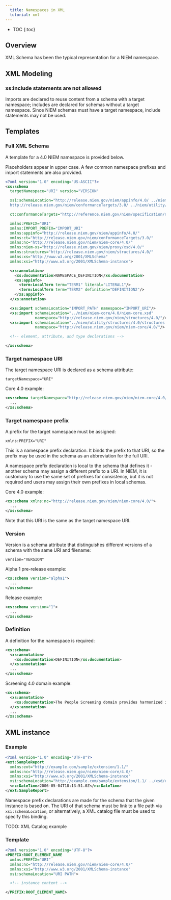 ```yaml
---
  title: Namespaces in XML
  tutorial: xml
---
```


- TOC
{:toc}

## Overview

XML Schema has been the typical representation for a NIEM namespace.

## XML Modeling

### xs:include statements are not allowed

Imports are declared to reuse content from a schema with a target namespace; includes are declared for schemas without a target namespace.  Since NIEM schemas must have a target namespace, include statements may not be used.

## Templates

### Full XML Schema

A template for a 4.0 NIEM namespace is provided below.

Placeholders appear in upper case.  A few common namespace prefixes and import statements are also provided.

```xml
<?xml version="1.0" encoding="US-ASCII"?>
<xs:schema
  targetNamespace="URI" version="VERSION"

  xsi:schemaLocation="http://release.niem.gov/niem/appinfo/4.0/ ../niem/utility/appinfo/4.0/appinfo.xsd
  http://release.niem.gov/niem/conformanceTargets/3.0/ ../niem/utility/conformanceTargets/3.0/conformanceTargets.xsd"

  ct:conformanceTargets="http://reference.niem.gov/niem/specification/naming-and-design-rules/4.0/#ReferenceSchemaDocument"

  xmlns:PREFIX="URI"
  xmlns:IMPORT_PREFIX="IMPORT_URI"
  xmlns:appinfo="http://release.niem.gov/niem/appinfo/4.0/"
  xmlns:ct="http://release.niem.gov/niem/conformanceTargets/3.0/"
  xmlns:nc="http://release.niem.gov/niem/niem-core/4.0/"
  xmlns:niem-xs="http://release.niem.gov/niem/proxy/xsd/4.0/"
  xmlns:structures="http://release.niem.gov/niem/structures/4.0/"
  xmlns:xs="http://www.w3.org/2001/XMLSchema"
  xmlns:xsi="http://www.w3.org/2001/XMLSchema-instance">

  <xs:annotation>
    <xs:documentation>NAMESPACE_DEFINITION</xs:documentation>
    <xs:appinfo>
      <term:LocalTerm term="TERM1" literal="LITERAL1"/>
      <term:LocalTerm term="TERM2" definition="DEFINITION2"/>
    </xs:appinfo>
  </xs:annotation>

  <xs:import schemaLocation="IMPORT_PATH" namespace="IMPORT_URI"/>
  <xs:import schemaLocation="../niem/niem-core/4.0/niem-core.xsd" 
             namespace="http://release.niem.gov/niem/structures/4.0/"/>
  <xs:import schemaLocation="../niem/utility/structures/4.0/structures.xsd" 
             namespace="http://release.niem.gov/niem/niem-core/4.0/"/>

  <!-- element, attribute, and type declarations -->

</xs:schema>
```

### Target namespace URI

The target namespace URI is declared as a schema attribute:

`targetNamespace="URI"`

Core 4.0 example:

```xml
<xs:schema targetNamespace="http://release.niem.gov/niem/niem-core/4.0/">
  ...
</xs:schema>
```

### Target namespace prefix

A prefix for the target namespace must be assigned:

`xmlns:PREFIX="URI"`

This is a namespace prefix declaration.  It binds the prefix to that URI, so the prefix may be used in the schema as an abbreviation for the full URI.

A namespace prefix declaration is local to the schema that defines it - another schema may assign a different prefix to a URI.  In NIEM, it is customary to use the same set of prefixes for consistency, but it is not required and users may assign their own prefixes in local schemas.

Core 4.0 example:

```xml
<xs:schema xmlns:nc="http://release.niem.gov/niem/niem-core/4.0/">
  ...
</xs:schema>
```

Note that this URI is the same as the target namespace URI.

### Version

Version is a schema attribute that distinguishes different versions of a schema with the same URI and filename:

`version="VERSION"`

Alpha 1 pre-release example:

```xml
<xs:schema version="alpha1">
  ...
</xs:schema>
```

Release example:

```xml
<xs:schema version="1">
  ...
</xs:schema>
```

### Definition

A definition for the namespace is required:

```xml
<xs:schema>
  <xs:annotation>
    <xs:documentation>DEFINITION</xs:documentation>
  </xs:annotation>
  ...
</xs:schema>
```

Screening 4.0 domain example:

```xml
<xs:schema>
  <xs:annotation>
    <xs:documentation>The People Screening domain provides harmonized information sharing content within the Screening Portfolio of DHS. The Screening namespace is initially being populated with person screening information for immigrant and non-immigrant person types who have been encountered and identified by the Screening Portfolio Components. Screening expands on encounter-related NIEM elements currently included in the Immigration and Intelligence domains.</xs:documentation>
  </xs:annotation>
  ...
</xs:schema>
```

## XML instance

### Example

```xml
<?xml version="1.0" encoding="UTF-8"?>
<ext:SampleReport
  xmlns:ext="http://example.com/sample/extension/1.1/"
  xmlns:nc="http://release.niem.gov/niem/niem-core/4.0/"
  xmlns:xsi="http://www.w3.org/2001/XMLSchema-instance"
  xsi:schemaLocation="http://example.com/sample/extension/1.1/ ../xsd/extension/TemplateExtension.xsd">
  <nc:DateTime>2006-05-04T18:13:51.0Z</nc:DateTime>
</ext:SampleReport>
```

Namespace prefix declarations are made for the schema that the given instance is based on.  The URI of that schema must be link to a file path via `xsi:schemaLocation`, or alternatively, a XML catalog file must be used to specify this binding.

TODO: XML Catalog example

### Template

```xml
<?xml version="1.0" encoding="UTF-8"?>
<PREFIX:ROOT_ELEMENT_NAME
  xmlns:PREFIX="URI"
  xmlns:nc="http://release.niem.gov/niem/niem-core/4.0/"
  xmlns:xsi="http://www.w3.org/2001/XMLSchema-instance"
  xsi:schemaLocation="URI PATH">

  <!-- instance content -->

</PREFIX:ROOT_ELEMENT_NAME>
```

